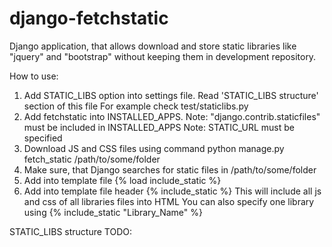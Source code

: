django-fetchstatic
==================

Django application, that allows download and store static libraries like "jquery" and "bootstrap" without keeping them in development repository.

How to use:

1) Add STATIC_LIBS option into settings file. 
    Read 'STATIC_LIBS structure' section of this file
    For example check test/staticlibs.py
2) Add fetchstatic into INSTALLED_APPS. 
    Note: "django.contrib.staticfiles" must be included in INSTALLED_APPS
    Note: STATIC_URL must be specified
3) Download JS and CSS files using command
    python manage.py fetch_static /path/to/some/folder
4) Make sure, that Django searches for static files in /path/to/some/folder
5) Add into template file
    {% load include_static %}
6) Add into template file header
    {% include_static %}
   This will include all js and css of all libraries files into HTML
   You can also specify one library using
   {% include_static "Library_Name" %}
   
STATIC_LIBS structure 
TODO:
